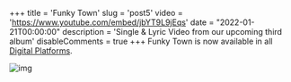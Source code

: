 +++
title = 'Funky Town'
slug = 'post5'
video = 'https://www.youtube.com/embed/jbYT9L9jEqs'
date = "2022-01-21T00:00:00"
description = 'Single & Lyric Video from our upcoming third album'
disableComments = true
+++ 
Funky Town is now available in all [Digital Platforms](https://distrokid.com/hyperfollow/vertigo1/funky-town).

![img](/images/FunkyTown.jpg)
